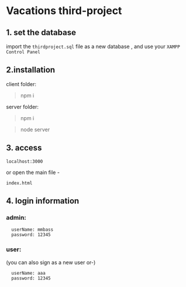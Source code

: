 # Vacations third-project

## 1. set the database

 import the `thirdproject.sql` file as a new database , and use your `XAMPP Control Panel`
## 2.installation 
client folder:
>npm  i

server folder:
>npm  i 

>node server 

## 3. access

`localhost:3000`

or open the main file -

`index.html`


## 4. login information
   ### admin:
  ```
    userName: mmbass
    password: 12345
  ```

   ### user:
   (you can also sign as a new user or-)
  ```
    userName: aaa
    password: 12345
  ```


  

  
